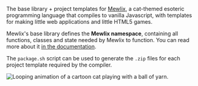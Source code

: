 The base library + project templates for [Mewlix](https://github.com/KBMackenzie/mewlix), a cat-themed esoteric programming language that compiles to vanilla Javascript, with templates for making little web applications and little HTML5 games.

Mewlix's base library defines the **Mewlix namespace**, containing all functions, classes and state needed by Mewlix to function. You can read more about it [in the documentation](https://github.com/KBMackenzie/mewlix/wiki/API).

The `package.sh` script can be used to generate the `.zip` files for each project template required by the compiler.

![Looping animation of a cartoon cat playing with a ball of yarn.](https://github.com/KBMackenzie/mewlix/wiki/imgs/cat-yarnball.webp)
